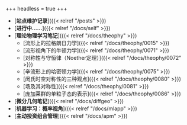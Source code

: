 +++
headless = true
+++


- [**站点维护记录**]({{< relref "/posts" >}})
- [**进行中......**]({{< relref "/docs/self" >}}) 
- [**理论物理学习笔记**]({{< relref "/docs/theophy" >}})  
    - [流形上的拉格朗日力学]({{< relref "/docs/theophy/0015" >}}) 
    - [流形视角下的牛顿力学]({{< relref "/docs/theophy/0071" >}})
    - [对称性与守恒律（Noether定理）]({{< relref "/docs/theophy/0072" >}})
    - [辛流形上的哈密顿力学]({{< relref "/docs/theophy/0075" >}})
    - [闵氏时空对称性的三种观点]({{< relref "/docs/theophy/0080" >}})
    - [场及其对称性]({{< relref "/docs/theophy/0081" >}})
    - [庞加莱群的单粒子态的表示]({{< relref "/docs/theophy/0086" >}})
- [**微分几何笔记**]({{< relref "/docs/diffgeo" >}})
- [**机器学习：概率视角**]({{< relref "/docs/mlapp" >}})
- [**主动投资组合管理**]({{< relref "/docs/apm" >}})







